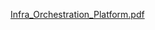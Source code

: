 [Infra_Orchestration_Platform.pdf](https://github.com/zohebk8s/zoheb-platform-k8s/files/14397990/Infra_Orchestration_Platform.pdf)
